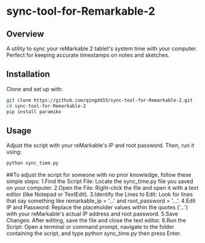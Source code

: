 # sync-tool-for-Remarkable-2

## Overview
A utility to sync your reMarkable 2 tablet's system time with your computer. Perfect for keeping accurate timestamps on notes and sketches.

## Installation
Clone and set up with:

```bash
git clone https://github.com/qingdd33/sync-tool-for-Remarkable-2.git
cd sync-tool-for-Remarkable-2
pip install paramiko
```
## Usage
Adjust the script with your reMarkable's IP and root password. Then, run it using:

```bash
python sync_time.py
```
##To adjust the script for someone with no prior knowledge, follow these simple steps:
1.Find the Script File: Locate the sync_time.py file you saved on your computer.
2.Open the File: Right-click the file and open it with a text editor (like Notepad or TextEdit).
3.Identify the Lines to Edit: Look for lines that say something like remarkable_ip = '...' and root_password = '...'.
4.Edit IP and Password: Replace the placeholder values within the quotes ('...') with your reMarkable's actual IP address and root password.
5.Save Changes: After editing, save the file and close the text editor.
6.Run the Script: Open a terminal or command prompt, navigate to the folder containing the script, and type python sync_time.py then press Enter.
